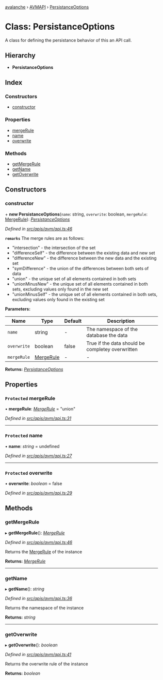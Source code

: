 [avalanche](../README.md) › [AVMAPI](../modules/avmapi.md) › [PersistanceOptions](avmapi.persistanceoptions.md)

# Class: PersistanceOptions

A class for defining the persistance behavior of this an API call.

## Hierarchy

* **PersistanceOptions**

## Index

### Constructors

* [constructor](avmapi.persistanceoptions.md#constructor)

### Properties

* [mergeRule](avmapi.persistanceoptions.md#protected-mergerule)
* [name](avmapi.persistanceoptions.md#protected-name)
* [overwrite](avmapi.persistanceoptions.md#protected-overwrite)

### Methods

* [getMergeRule](avmapi.persistanceoptions.md#getmergerule)
* [getName](avmapi.persistanceoptions.md#getname)
* [getOverwrite](avmapi.persistanceoptions.md#getoverwrite)

## Constructors

###  constructor

\+ **new PersistanceOptions**(`name`: string, `overwrite`: boolean, `mergeRule`: [MergeRule](../modules/avmapi_types.md#mergerule)): *[PersistanceOptions](avmapi.persistanceoptions.md)*

*Defined in [src/apis/avm/api.ts:46](https://github.com/ava-labs/avalanche.js/blob/eabcc2f/src/apis/avm/api.ts#L46)*

**`remarks`** 
The merge rules are as follows:
  * "intersection" - the intersection of the set
  * "differenceSelf" - the difference between the existing data and new set
  * "differenceNew" - the difference between the new data and the existing set
  * "symDifference" - the union of the differences between both sets of data
  * "union" - the unique set of all elements contained in both sets
  * "unionMinusNew" - the unique set of all elements contained in both sets, excluding values only found in the new set
  * "unionMinusSelf" - the unique set of all elements contained in both sets, excluding values only found in the existing set

**Parameters:**

Name | Type | Default | Description |
------ | ------ | ------ | ------ |
`name` | string | - | The namespace of the database the data |
`overwrite` | boolean | false | True if the data should be completey overwritten |
`mergeRule` | [MergeRule](../modules/avmapi_types.md#mergerule) | - | - |

**Returns:** *[PersistanceOptions](avmapi.persistanceoptions.md)*

## Properties

### `Protected` mergeRule

• **mergeRule**: *[MergeRule](../modules/avmapi_types.md#mergerule)* = "union"

*Defined in [src/apis/avm/api.ts:31](https://github.com/ava-labs/avalanche.js/blob/eabcc2f/src/apis/avm/api.ts#L31)*

___

### `Protected` name

• **name**: *string* = undefined

*Defined in [src/apis/avm/api.ts:27](https://github.com/ava-labs/avalanche.js/blob/eabcc2f/src/apis/avm/api.ts#L27)*

___

### `Protected` overwrite

• **overwrite**: *boolean* = false

*Defined in [src/apis/avm/api.ts:29](https://github.com/ava-labs/avalanche.js/blob/eabcc2f/src/apis/avm/api.ts#L29)*

## Methods

###  getMergeRule

▸ **getMergeRule**(): *[MergeRule](../modules/avmapi_types.md#mergerule)*

*Defined in [src/apis/avm/api.ts:46](https://github.com/ava-labs/avalanche.js/blob/eabcc2f/src/apis/avm/api.ts#L46)*

Returns the [MergeRule](../modules/avmapi_types.md#mergerule) of the instance

**Returns:** *[MergeRule](../modules/avmapi_types.md#mergerule)*

___

###  getName

▸ **getName**(): *string*

*Defined in [src/apis/avm/api.ts:36](https://github.com/ava-labs/avalanche.js/blob/eabcc2f/src/apis/avm/api.ts#L36)*

Returns the namespace of the instance

**Returns:** *string*

___

###  getOverwrite

▸ **getOverwrite**(): *boolean*

*Defined in [src/apis/avm/api.ts:41](https://github.com/ava-labs/avalanche.js/blob/eabcc2f/src/apis/avm/api.ts#L41)*

Returns the overwrite rule of the instance

**Returns:** *boolean*
